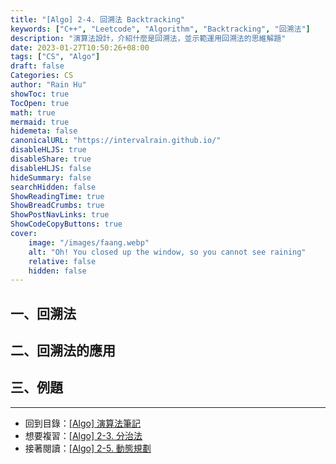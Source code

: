 ```yaml
---
title: "[Algo] 2-4. 回溯法 Backtracking"
keywords: ["C++", "Leetcode", "Algorithm", "Backtracking", "回溯法"]
description: "演算法設計，介紹什麼是回溯法，並示範運用回溯法的思維解題"
date: 2023-01-27T10:50:26+08:00
tags: ["CS", "Algo"]
draft: false
Categories: CS
author: "Rain Hu"
showToc: true
TocOpen: true
math: true
mermaid: true
hidemeta: false
canonicalURL: "https://intervalrain.github.io/"
disableHLJS: true
disableShare: true
disableHLJS: false
hideSummary: false
searchHidden: false
ShowReadingTime: true
ShowBreadCrumbs: true
ShowPostNavLinks: true
ShowCodeCopyButtons: true
cover:
    image: "/images/faang.webp"
    alt: "Oh! You closed up the window, so you cannot see raining"
    relative: false
    hidden: false
---
```

## 一、回溯法
## 二、回溯法的應用
## 三、例題
---
+ 回到目錄：[[Algo] 演算法筆記](/posts/cs/algo)  
+ 想要複習：[[Algo] 2-3. 分治法](/posts/cs/algo/divice_and_conquer)
+ 接著閱讀：[[Algo] 2-5. 動態規劃](/posts/cs/algo/dp)